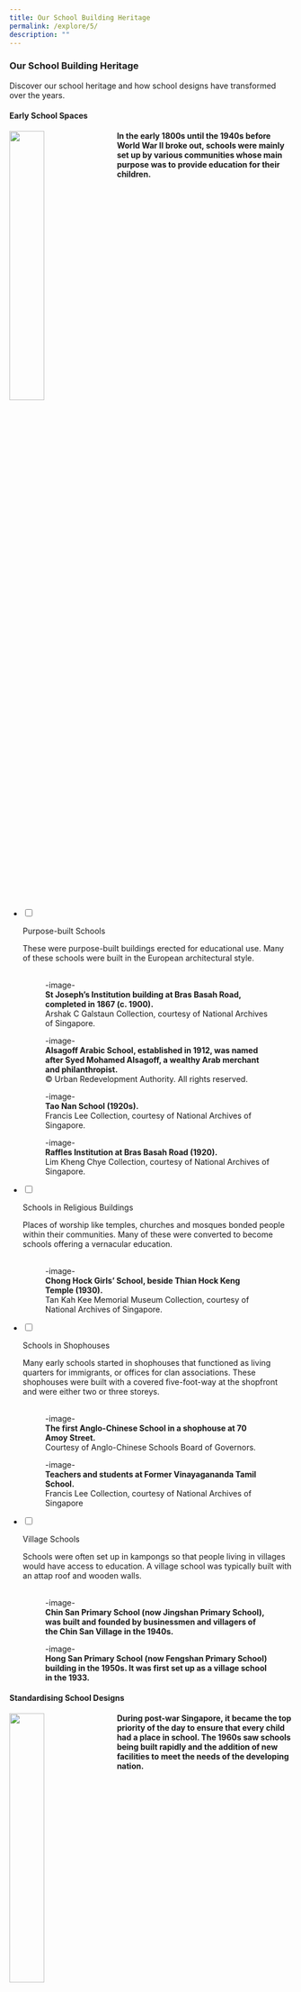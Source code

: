 ```yaml
---
title: Our School Building Heritage
permalink: /explore/5/
description: ""
---
```

### **Our School Building Heritage**
Discover our school heritage and how school designs have transformed over the years.

#### **Early School Spaces**

<img src="/images/schbuildingheritage.png" style="width:35%;margin-right:15px;" align = "left">
<b>In the early 1800s until the 1940s before World War II broke out, schools were mainly set up by various communities whose main purpose was to provide education for their children.</b>

<br clear="left">

<ul class="jekyllcodex_accordion">  
  
<li>  
  
<input type="checkbox" id="accordion1">  
  
<label for="accordion1">Purpose-built Schools</label>  
  
<div>  
  
<p>
These were purpose-built buildings erected for educational use. Many of these schools were built in the European architectural style.<br><br>
	
<figure><figcaption>	
-image-<br>
<strong>St Joseph’s Institution building at Bras Basah Road, completed in 1867 (c. 1900).</strong><br>Arshak C Galstaun Collection, courtesy of National Archives of Singapore.
</figcaption>
</figure>
	
<figure><figcaption>	
-image-<br>
<strong>Alsagoff Arabic School, established in 1912, was named after Syed Mohamed Alsagoff, a wealthy Arab merchant and philanthropist.</strong><br>© Urban Redevelopment Authority. All rights reserved.
</figcaption>
</figure>
	
<figure><figcaption>	
-image-<br>
<strong>Tao Nan School (1920s).</strong><br>Francis Lee Collection, courtesy of National Archives of Singapore.
</figcaption>
</figure>
	
<figure><figcaption>	
-image-<br>
<strong>Raffles Institution at Bras Basah Road (1920).</strong><br>Lim Kheng Chye Collection, courtesy of National Archives of Singapore.
</figcaption>
</figure>

</p>  
  
</div>  
  
</li>  
<li>  
  
<input type="checkbox" id="accordion2">  
  
<label for="accordion2">Schools in Religious Buildings</label>  
  
<div>  
  
<p>
Places of worship like temples, churches and mosques bonded people within their communities. Many of these were converted to become schools offering a vernacular education.<br><br>

<figure><figcaption>	
-image-<br>
<strong>Chong Hock Girls’ School, beside Thian Hock Keng Temple (1930).</strong><br>Tan Kah Kee Memorial Museum Collection, courtesy of National Archives of Singapore.
</figcaption>
</figure>
	
</p>  
  
</div>  
  
</li>  
  
<li>  
  
<input type="checkbox" id="accordion3">  
  
<label for="accordion3">Schools in Shophouses</label>  
  
<div>  
  
<p>
Many early schools started in shophouses that functioned as living quarters for immigrants, or offices for clan associations. These shophouses were built with a covered five-foot-way at the shopfront and were either two or three storeys.<br><br>
	
<figure><figcaption>	
-image-<br>	
<strong>The first Anglo-Chinese School in a shophouse at 70 Amoy Street.</strong><br>Courtesy of Anglo-Chinese Schools Board of Governors.
</figcaption>
</figure>
	
<figure><figcaption>	
-image-<br>
<strong>Teachers and students at Former Vinayagananda Tamil School.</strong><br>
Francis Lee Collection, courtesy of National Archives of Singapore
</figcaption>
</figure>
  
</p>  
  
</div>  
  
</li>  
	
<li>  
  
<input type="checkbox" id="accordion4">  
  
<label for="accordion4">Village Schools</label>  
  
<div>  
  
<p>
Schools were often set up in kampongs so that people living in villages would have access to education. A village school was typically built with an attap roof and wooden walls.<br><br>
	
<figure><figcaption>	
-image-<br>	
<strong>Chin San Primary School (now Jingshan Primary School), was built and founded by businessmen and villagers of the Chin San Village in the 1940s.</strong>
</figcaption>
</figure>
	
<figure><figcaption>	
-image-<br>
<strong>Hong San Primary School (now Fengshan Primary School) building in the 1950s. It was first set up as a village school in the 1933.</strong>
</figcaption>
</figure>

</p>  
  
</div>  
  
</li>  	
  
</ul>

#### **Standardising School Designs**

<img src="/images/schbuildingheritage1.png" style="width:35%;margin-right:15px;" align = "left">
<b>During post-war Singapore, it became the top priority of the day to ensure that every child had a place in school. The 1960s saw schools being built rapidly and the addition of new facilities to meet the needs of the developing nation.</b>

<br clear="left">

<ul class="jekyllcodex_accordion">  
  
<li>  
  
<input type="checkbox" id="accordion5">  
  
<label for="accordion5">Multi-Storey Schools</label>  
  
<div>  
  
<p>
Under the 1947 Ten-Year Programme, five standard school designs were created. This included multi-storey school buildings which were proposed to maximise land space. By building upwards, schools were able to increase student enrolment and accommodate more facilities.<br><br>

<figure><figcaption>	
-image-<br>
<strong>One of the school designs during the 1950s.</strong><br>Ministry of Information and the Arts Collection, courtesy of National Archives of Singapore.
</figcaption>
</figure>

<figure><figcaption>	
-image-<br>
<strong>A three-storey primary school by Public Works Department (1955).</strong><br>Public Works Department Collection, courtesy of National Archives of Singapore.
</figcaption>
</figure>

<figure><figcaption>	
-image-<br>
<strong>A four-storey school building with a playing field (1958).</strong><br>
Ministry of Information and the Arts Collection, courtesy of National Archives of Singapore.
</figcaption>
</figure>

</p>  
  
</div>  
  
</li>  
<li>  
  
<input type="checkbox" id="accordion6">  
  
<label for="accordion6">Technical Schools</label>  
  
<div>  
  
<p>
As the nation shifted its focus towards technical and science education, technical schools were built and facilities were expanded to accommodate the curriculum. Science laboratories, metal and carpentry workshops and home economic rooms became standard features in schools. 

<figure><figcaption>	
-image-<br>
<strong>Metal workshop of Serangoon Secondary Technical School and Thomson Primary Technical School (1964).</strong><br>
Ministry of Information and the Arts Collection, courtesy of National Archives of Singapore.
</figcaption>
</figure>

<figure><figcaption>	
-image-<br>
<strong>Home economics room of Serangoon Secondary Technical School and Thomson Primary Technical School (1964).</strong><br>
Ministry of Information and the Arts Collection, courtesy of National Archives of Singapore.
</figcaption>
</figure>

<figure><figcaption>	
-image-<br>	
<strong>Students at the science laboratory of Upper Serangoon Technical School (1966).</strong><br>Ministry of Information and the Arts Collection, courtesy of National Archives of Singapore.
</figcaption>
</figure>

<figure><figcaption>	
-image-<br>	
<strong>Technical workshop at Kim Seng Technical School (1966).</strong><br>Ministry of Information and the Arts Collection, courtesy of National Archives of Singapore.
</figcaption>
</figure>
	
</p>  
  
</div>  
  
</li>  
  
<li>  
  
<input type="checkbox" id="accordion7">  
  
<label for="accordion7">Integrated Schools</label>  
  
<div>  
  
<p>
Integrated schools were created to foster bonding among students from two or more language streams. The typical design for primary schools was a four-storey H-shaped building. For secondary schools, the design incorporated facilities for academic, science and technical education.
	
<figure><figcaption>	
-image-<br>	
<strong>Tanglin Integrated Primary School with the typical H-shaped design (1964).</strong><br>Ministry of Information and the Arts Collection, courtesy of National Archives of Singapore.
</figcaption>
</figure>
	
<figure><figcaption>	
-image-<br>
<strong>Technical facilities at Serangoon Garden Integrated Secondary Technical School (1964).</strong><br>Ministry of Information and the Arts Collection, courtesy of National Archives of Singapore.
</figcaption>
</figure>
	
<figure><figcaption>	
-image-<br>
<strong>Science laboratory of Tanglin Integrated Secondary Technical School (1966).</strong><br>Ministry of Information and the Arts Collection, courtesy of National Archives of Singapore.
</figcaption>
</figure>
  
</p>  
  
</div>  
  
</li>  
  
</ul>

#### **Breaking the Mould**

<img src="/images/schbuildingheritage2.png" style="width:35%;margin-right:15px;" align = "left">
<b>With a growing population in the 1970s and 1980s, more schools were built in new housing estates. These schools sported new designs and were equipped with modern facilities. Over the years, many schools developed their own architectural identity.</b>

<br clear="left">

<ul class="jekyllcodex_accordion">  
  
<li>  
  
<input type="checkbox" id="accordion8">  
  
<label for="accordion8">Junior Colleges</label>  
  
<div>  
  
<p>
In 1969, the first junior college, National Junior College, was established. Every junior college was given a six-hectare plot of land and equipped with lecture theatres, audio-visual rooms, language and computer laboratories, multi-purpose halls as well as a host of sports facilities.

<figure><figcaption>	
-image-<br>
<strong>First junior college, National Junior College at Linden Drive (1968).</strong>
</figcaption>
</figure>

<figure><figcaption>	
-image-<br>
<strong>Second government junior college, Temasek Junior College in 1976 with improvements made based on the first junior college.</strong>
</figcaption>
</figure>

<figure><figcaption>	
-image-<br>
<strong>One of the seven junior colleges, Raffles Junior College in the early 1980s. This follows the success of the initial Junior College Building Programme in the 1970s.</strong>
</figcaption>
</figure>

</p>  
  
</div>  
  
</li>  
<li>  
  
<input type="checkbox" id="accordion9">  
  
<label for="accordion9">'1980' Generation Schools</label>  
  
<div>  
  
<p>
New school designs sprang up in emerging housing estates. 12 different plans were introduced and each had a unique design identity. A common school design was a large sloping tiled roof and a steel space frame over a concourse.<br><br>

<figure><figcaption>	
-image-<br>
<strong>School design of the 1980s, featuring a sloping tiled roof as seen at Bedok Town Secondary School (1984).</strong>
</figcaption>
</figure>

<figure><figcaption>	
-image-<br>
<strong>Radin Mas Primary School at Bukit Purmei Avenue.</strong>
</figcaption>
</figure>

<figure><figcaption>	
-image-<br>
<strong>Jing Shan Primary School at Jalan Lempong with a cubist design for a visually distinctive look.</strong>
</figcaption>
</figure>
	
</p>  
  
</div>  
  
</li>  
  
<li>  
  
<input type="checkbox" id="accordion10">  
  
<label for="accordion10">PRIME</label>  
  
<div>  
  
<p>
In 1999, MOE launched Programme for Rebuilding and Improving Existing Schools (PRIME) in line with the vision of ‘Thinking Schools, Learning Nation’. Schools constructed before 1997 would be upgraded or rebuilt in phases, to ensure a conducive environment for teaching and learning.<br><br>

<figure><figcaption>	
-image-<br>	
<strong>Bukit View Primary School after PRIME upgrading in 2001, with improved facilities such as a new classroom block and additional computer and science laboratories.</strong>
</figcaption>
</figure>

<figure><figcaption>	
-image-<br>	
<strong>Fajar Secondary School with a new building frontage after PRIME upgrading.</strong>
</figcaption>
</figure>

<figure><figcaption>	
-image-<br>	
<strong>Changkat Primary School at its present premise in 2004, after relocating from an external holding site due to PRIME.</strong>
</figcaption>
</figure>
  
</p>  
  
</div>  
  
</li>  
	
<li>  
  
<input type="checkbox" id="accordion11">  
  
<label for="accordion11">FlexSI</label>  
  
<div>  
  
<p>
Complementing PRIME, Flexible School Infrastructure (FlexSI) framework was introduced in 2005 to give primary and secondary schools more control over their spaces. This provided school infrastructure with greater flexibility in teaching and learning.<br><br>

<figure><figcaption>	
-image-<br>
<strong>Many-In-One Room that can be converted for different learning activities.</strong>
</figcaption>
</figure>

<figure><figcaption>	
-image-<br>
<strong>Modular furniture are used to facilitate large group lectures.</strong>
</figcaption>
</figure>

<figure><figcaption>	
-image-<br>
<strong>External areas, such as an outdoor learning trail, is converted into a learning space for students.</strong>
</figcaption>
</figure>

<figure><figcaption>	
-image-<br>
<strong>Outdoor amphitheatre at Fairfield Methodist Primary School supports the visual and performing arts.</strong>
</figcaption>
</figure>
	
</p>  
  
</div>  
  
</li>
	
<li>  
  
<input type="checkbox" id="accordion12">  
  
<label for="accordion12">Indoor Sports Hall</label>  
  
<div>  
  
<p>
In 2006, MOE announced the provision of an indoor sports hall in schools to promote greater sports participation. Schools were able to vary the design of their sports hall to match students’ needs and construct different sports facilities indoors.<br><br>

<figure><figcaption>	
-image-<br>	
<strong>Unity Primary School has an indoor sports hall elevated over a court.</strong>
</figcaption>
</figure>

<figure><figcaption>	
-image-<br>	
<strong>Fajar Secondary School’s newly renovated indoor sports hall.</strong>
</figcaption>
</figure>

<figure><figcaption>	
-image-<br>	
<strong>CHIJ Secondary (Toa Payoh) has an indoor sports hall located on the roof level, above their multi-purpose hall.</strong>
</figcaption>
</figure>
  
</p>  
  
</div>  
  
</li>  
	
<li>  
  
<input type="checkbox" id="accordion13">  
  
<label for="accordion13">MOE Kindergartens</label>  
  
<div>  
  
<p>
MOE also launched their first five pilot MOE Kindergartens in 2014 to provide affordable, quality pre-school education. Located within primary schools and community spaces, these schools are designed to provide purposeful spaces for learn and play.<br><br>

<figure><figcaption>	
-image-<br>
<strong>Inviting indoor spaces to support teaching and learning.</strong>
</figcaption>
</figure>

<figure><figcaption>	
-image-<br>
<strong>Specially designed outdoor spaces to engage and excite children.</strong>
</figcaption>
</figure>
  
</p>  
  
</div>  
  
</li>  	
	
</ul>